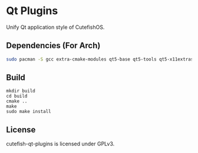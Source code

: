 # Qt Plugins

Unify Qt application style of CutefishOS.

## Dependencies (For Arch)
```bash
sudo pacman -S gcc extra-cmake-modules qt5-base qt5-tools qt5-x11extras libqtxdg libdbusmenu-qt5 libxcb`
```

## Build

```shell
mkdir build
cd build
cmake ..
make
sudo make install
```

## License

cutefish-qt-plugins is licensed under GPLv3.
